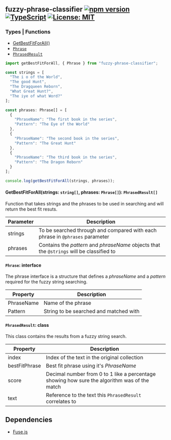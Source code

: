 ## fuzzy-phrase-classifier [![npm version](https://badge.fury.io/js/fuzzy-phrase-classifier.svg)](https://badge.fury.io/js/fuzzy-phrase-classifier) [![TypeScript](https://badges.frapsoft.com/typescript/love/typescript.png?v=101)](https://github.com/ellerbrock/typescript-badges/) [![License: MIT](https://img.shields.io/badge/License-MIT-yellow.svg)](https://opensource.org/licenses/MIT)
 
 ### Types | Functions
- <a href="#getBestFitForAll">GetBestFitForAll()</a>
- <a href="#phrase">`Phrase`</a>
- <a href="#phraseResult">`PhrasedResult`</a>

```ts
import getBestFitForAll, { Phrase } from "fuzzy-phrase-classifier";

const strings = [
  "The i o of the World",
  "The good Hunt",
  "The Dragqueen Reborn",
  "What Great Hunt?",
  "The iye of what Word?"
];

const phrases: Phrase[] = [
  { 
    "PhraseName": "The first book in the series",
    "Pattern": "The Eye of the World" 
  },    
  { 
    "PhraseName": "The second book in the series",
    "Pattern": "The Great Hunt" 
  },
  { 
    "PhraseName": "The third book in the series",
    "Pattern": "The Dragon Reborn" 
  }
];

console.log(getBestFitForAll(strings, phrases));
```

#### <a name="getBestFitForAll">GetBestFitForAll(strings: `string[]`, phrases: `Phrase[]`): `PhrasedResult[]`</a>

Function that takes strings and the phrases to be used in searching and will return the best fit resuts.

 | Parameter | Description |
| -------- | ----------- |
| strings | To be searched through and compared with each phrase in `@phrases` parameter | 
| phrases | Contains the *pattern* and *phraseName* objects that the `@strings` will be classified to |

#### <a name="phrase">`Phrase`</a>: interface

The phrase interface is a structure that defines a *phraseName* and a *pattern* required for the fuzzy string searching.

| Property | Description |
| -------- | ----------- |
| PhraseName | Name of the phrase | 
| Pattern | String to be searched and matched with |

#### <a name="phraseResult">`PhrasedResult`</a>: class

This class contains the results from a fuzzy string search.

| Property | Description |
| -------- | ----------- |
| index | Index of the text in the original collection |
| bestFitPhrase | Best fit phrase using it's *PhraseName* |
| score | Decimal number from 0 to 1 like a percentage showing how sure the algorithm was of the match |
| text | Reference to the text this `PhrasedResult` correlates to |

## Dependencies

- [Fuse.js](https://fusejs.io/)
